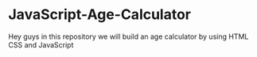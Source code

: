 # JavaScript-Age-Calculator
Hey guys in this repository we will build an age calculator by using HTML CSS and JavaScript
